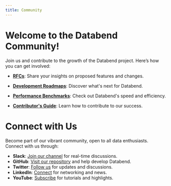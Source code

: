 ```yaml
---
title: Community
---
```


# Welcome to the Databend Community!

Join us and contribute to the growth of the Databend project. Here’s how you can get involved:

- **[RFCs](/developer/community/rfcs)**: Share your insights on proposed features and changes.

- **[Development Roadmaps](01-roadmap.md)**: Discover what's next for Databend.

- **[Performance Benchmarks](https://www.databend.com/blog/clickbench-databend-top/)**: Check out Databend's speed and efficiency.

- **[Contributor's Guide](/developer/community/contributor)**: Learn how to contribute to our success.

# Connect with Us

Become part of our vibrant community, open to all data enthusiasts. Connect with us through:

- **Slack**: [Join our channel](https://link.databend.com/join-slack) for real-time discussions.
- **GitHub**: [Visit our repository](https://github.com/databendlabs/databend) and help develop Databend.
- **Twitter**: [Follow us](https://x.com/DatabendLabs) for updates and discussions.
- **LinkedIn**: [Connect](https://www.linkedin.com/company/datafuselabs) for networking and news.
- **YouTube**: [Subscribe](https://www.youtube.com/@DatabendLabs) for tutorials and highlights.

